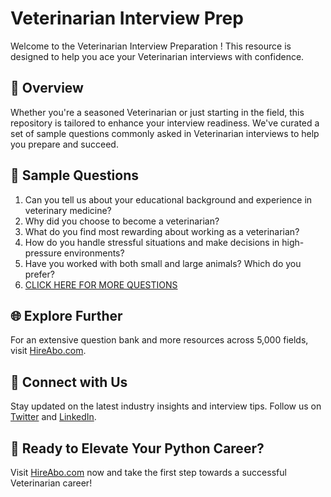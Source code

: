 # Veterinarian Interview Prep

Welcome to the Veterinarian Interview Preparation ! This resource is designed to help you ace your Veterinarian interviews with confidence.

## 🚀 Overview

Whether you're a seasoned Veterinarian or just starting in the field, this repository is tailored to enhance your interview readiness. We've curated a set of sample questions commonly asked in Veterinarian interviews to help you prepare and succeed.

## 📝 Sample Questions

1. Can you tell us about your educational background and experience in veterinary medicine?
2. Why did you choose to become a veterinarian?
3. What do you find most rewarding about working as a veterinarian?
4. How do you handle stressful situations and make decisions in high-pressure environments?
5. Have you worked with both small and large animals? Which do you prefer?
6. [CLICK HERE FOR MORE QUESTIONS](https://hireabo.com/job/24_0_0/Veterinarian)

## 🌐 Explore Further

For an extensive question bank and more resources across 5,000 fields, visit [HireAbo.com](https://www.hireabo.com).

## 📱 Connect with Us

Stay updated on the latest industry insights and interview tips. Follow us on [Twitter](https://twitter.com/hireabo) and [LinkedIn](https://www.linkedin.com/in/hire-abo-3609972a8/).

## 🚀 Ready to Elevate Your Python Career?

Visit [HireAbo.com](https://www.hireabo.com) now and take the first step towards a successful Veterinarian career!